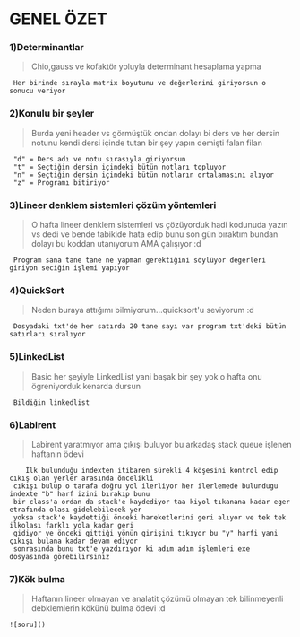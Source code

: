 # GENEL ÖZET

### 1)Determinantlar
>Chio,gauss ve kofaktör yoluyla determinant hesaplama yapma
```
 Her birinde sırayla matrix boyutunu ve değerlerini giriyorsun o sonucu veriyor
```
### 2)Konulu bir şeyler
>Burda yeni header vs görmüştük ondan dolayı bi ders ve her dersin notunu kendi dersi içinde tutan bir şey yapın demişti falan filan
```
 "d" = Ders adı ve notu sırasıyla giriyorsun 
 "t" = Seçtiğin dersin içindeki bütün notları topluyor
 "n" = Seçtiğin dersin içindeki bütün notların ortalamasını alıyor
 "z" = Programı bitiriyor
```
### 3)Lineer denklem sistemleri çözüm yöntemleri
>O hafta lineer denklem sistemleri vs çözüyorduk hadi kodunuda yazın vs dedi ve bende tabikide hata edip bunu son gün bıraktım bundan dolayı bu koddan utanıyorum AMA çalışıyor :d
```
 Program sana tane tane ne yapman gerektiğini söylüyor degerleri giriyon seciğin işlemi yapıyor
```
### 4)QuickSort
>Neden buraya attığımı bilmiyorum...quicksort'u seviyorum :d
```
 Dosyadaki txt'de her satırda 20 tane sayı var program txt'deki bütün satırları sıralıyor
```
### 5)LinkedList
>Basic her şeyiyle LinkedList yani başak bir şey yok o hafta onu ögreniyorduk kenarda dursun
```
 Bildiğin linkedlist
```
### 6)Labirent
>Labirent yaratmıyor ama çıkışı buluyor bu arkadaş stack queue işlenen haftanın ödevi
```
    İlk bulunduğu indexten itibaren sürekli 4 köşesini kontrol edip cıkış olan yerler arasında öncelikli 
 cıkışı bulup o tarafa doğru yol ilerliyor her ilerlemede bulundugu indexte "b" harf izini bırakıp bunu
 bir class'a ordan da stack'e kaydediyor taa kiyol tıkanana kadar eger etrafında olası gidelebilecek yer
 yoksa stack'e kaydettiği önceki hareketlerini geri alıyor ve tek tek ilkolası farklı yola kadar geri 
 gidiyor ve önceki gittiği yönün girişini tıkıyor bu "y" harfi yani çıkışı bulana kadar devam ediyor 
 sonrasında bunu txt'e yazdırıyor ki adım adım işlemleri exe dosyasında görebilirsiniz
```
### 7)Kök bulma
>Haftanın lineer olmayan ve analatit çözümü olmayan tek bilinmeyenli debklemlerin kökünü bulma ödevi :d
```
![soru]()
```

